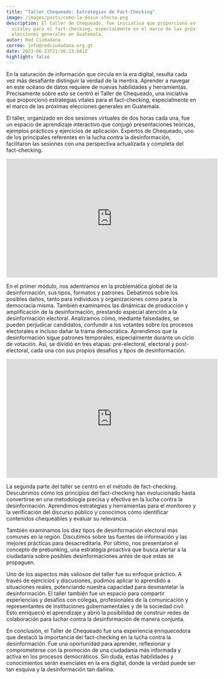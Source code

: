 ```yaml
---
title: "Taller Chequeado: Estrategias de Fact-Checking"
image: /images/posts/como-la-desin-afecta.png
description: El taller de Chequeado, fue iniciativa que proporcionó estrategias
  vitales para el fact-checking, especialmente en el marco de las próximas
  elecciones generales en Guatemala.
autor: Red Ciudadana
correo: info@redciudadana.org.gt
date: 2023-06-23T21:56:13.681Z
highlight: false
---
```

En la saturación de información que circula en la era digital, resulta cada vez más desafiante distinguir la verdad de la mentira. Aprender a navegar en este océano de datos requiere de nuevas habilidades y herramientas. Precisamente sobre esto se centró el Taller de Chequeado, una iniciativa que proporcionó estrategias vitales para el fact-checking, especialmente en el marco de las próximas elecciones generales en Guatemala.


El taller, organizado en dos sesiones virtuales de dos horas cada una, fue un espacio de aprendizaje interactivo que conjugó presentaciones teóricas, ejemplos prácticos y ejercicios de aplicación. Expertos de Chequeado, uno de los principales referentes en la lucha contra la desinformación, facilitaron las sesiones con una perspectiva actualizada y completa del fact-checking.

<iframe width="560" height="315" src="https://www.youtube.com/embed/pLzVX8dobQQ" title="YouTube video player" frameborder="0" allow="accelerometer; autoplay; clipboard-write; encrypted-media; gyroscope; picture-in-picture; web-share" allowfullscreen></iframe>


En el primer módulo, nos adentramos en la problemática global de la desinformación, sus tipos, formatos y patrones. Debatimos sobre los posibles daños, tanto para individuos y organizaciones como para la democracia misma. También examinamos las dinámicas de producción y amplificación de la desinformación, prestando especial atención a la desinformación electoral. Analizamos cómo, mediante falsedades, se pueden perjudicar candidatos, confundir a los votantes sobre los procesos electorales e incluso dañar la trama democrática.
Aprendimos que la desinformación sigue patrones temporales, especialmente durante un ciclo de votación. Así, se dividió en tres etapas: pre-electoral, electoral y post-electoral, cada una con sus propios desafíos y tipos de desinformación.

<iframe width="560" height="315" src="https://www.youtube.com/embed/pLzVX8dobQQ" title="YouTube video player" frameborder="0" allow="accelerometer; autoplay; clipboard-write; encrypted-media; gyroscope; picture-in-picture; web-share" allowfullscreen></iframe>


La segunda parte del taller se centró en el método de fact-checking. Descubrimos cómo los principios del fact-checking han evolucionado hasta convertirse en una metodología precisa y efectiva en la lucha contra la desinformación. Aprendimos estrategias y herramientas para el monitoreo y la verificación del discurso público y conocimos cómo identificar contenidos chequeables y evaluar su relevancia.


También examinamos los diez tipos de desinformación electoral más comunes en la región. Discutimos sobre las fuentes de información y las mejores prácticas para desacreditarla. Por último, nos presentaron el concepto de prebunking, una estrategia proactiva que busca alertar a la ciudadanía sobre posibles desinformaciones antes de que estas se propaguen.


Uno de los aspectos más valiosos del taller fue su enfoque práctico. A través de ejercicios y discusiones, pudimos aplicar lo aprendido a situaciones reales, potenciando nuestra capacidad para desmantelar la desinformación.
El taller también fue un espacio para compartir experiencias y desafíos con colegas, profesionales de la comunicación y representantes de instituciones gubernamentales y de la sociedad civil. Esto enriqueció el aprendizaje y abrió la posibilidad de construir redes de colaboración para luchar contra la desinformación de manera conjunta.


En conclusión, el Taller de Chequeado fue una experiencia enriquecedora que destacó la importancia del fact-checking en la lucha contra la desinformación. Fue una oportunidad para aprender, reflexionar y comprometerse con la promoción de una ciudadanía más informada y activa en los procesos democráticos. Sin duda, estas habilidades y conocimientos serán esenciales en la era digital, donde la verdad puede ser tan esquiva y la desinformación tan dañina.